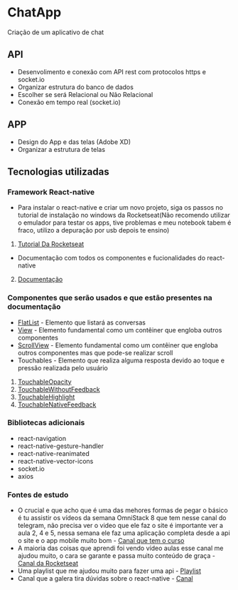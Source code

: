 # ChatApp
Criação de um aplicativo de chat

## API
- Desenvolimento e conexão com API rest com protocolos https e socket.io
- Organizar estrutura do banco de dados
- Escolher se será Relacional ou Não Relacional
- Conexão em tempo real (socket.io)

## APP
- Design do App e das telas (Adobe XD)
- Organizar a estrutura de telas

## Tecnologias utilizadas
### Framework React-native
- Para instalar o react-native e criar um novo projeto, siga os passos no tutorial de instalação no windows da Rocketseat(Não recomendo utilizar o emulador para testar os apps, tive problemas e meu notebook tabem é fraco, utilizo a depuração por usb depois te ensino)
1. [Tutorial Da Rocketseat](https://docs.rocketseat.dev/ambiente-react-native/android/windows "Clique e acesse agora!")
- Documentação com todos os componentes e fucionalidades do react-native
2. [Documentação](https://facebook.github.io/react-native/docs/activityindicator "Clique e acesse agora!")
### Componentes que serão usados e que estão presentes na documentação
- [FlatList](https://facebook.github.io/react-native/docs/flatlist "Clique e acesse agora!") - Elemento que listará as conversas
- [View](https://facebook.github.io/react-native/docs/view "Clique e acesse agora!") - Elemento fundamental como um contêiner que engloba outros componentes
- [ScrollView](https://facebook.github.io/react-native/docs/scrollview "Clique e acesse agora!") - Elemento fundamental como um contêiner que engloba outros componentes mas que pode-se realizar scroll
- Touchables - Elemento que realiza alguma resposta devido ao toque e pressão realizada pelo usuário
 1. [TouchableOpacity](https://facebook.github.io/react-native/docs/touchableopacity "Clique e acesse agora!")
 2. [TouchableWithoutFeedback](https://facebook.github.io/react-native/docs/touchablewithoutfeedback "Clique e acesse agora!")  
 3. [TouchableHighlight](https://facebook.github.io/react-native/docs/touchablehighlight "Clique e acesse agora!") 
 4. [TouchableNativeFeedback](https://facebook.github.io/react-native/docs/touchablenativefeedback "Clique e acesse agora!") 
 
### Bibliotecas adicionais
- react-navigation
- react-native-gesture-handler 
- react-native-reanimated
- react-native-vector-icons
- socket.io
- axios

### Fontes de estudo
- O crucial e que acho que é uma das mehores formas de pegar o básico é tu assistir os vídeos da semana OmniStack 8 que tem nesse canal do telegram, não precisa ver o video que ele faz o site é importante ver a aula 2, 4 e 5, nessa semana ele faz uma aplicação completa desde a api o site e o app mobile muito bom - [Canal que tem o curso](https://t.me/omnistack "Clique e acesse agora!") 
- A maioria das coisas que aprendi foi vendo vídeo aulas esse canal me ajudou muito, o cara se garante e passa muito conteúdo de graça - [Canal da Rocketseat](https://www.youtube.com/channel/UCSfwM5u0Kce6Cce8_S72olg/videos "Clique e acesse agora!") 
- Uma playlist que me ajudou muito para fazer uma api - [Playlist](https://www.youtube.com/watch?v=wDWdqlYxfcw&list=PLHlHvK2lnJndvvycjBqQAbgEDqXxKLoqn "Clique e acesse agora!")
- Canal que a galera tira dúvidas sobre o react-native - [Canal](https://t.me/reactnativedrops "Clique e acesse agora!") 


